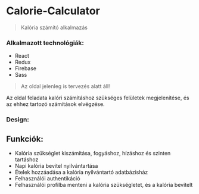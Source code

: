 # Calorie-Calculator
> Kalória számító alkalmazás
### Alkalmazott technológiák:
* React
* Redux
* Firebase
* Sass

> Az oldal jelenleg is tervezés alatt áll!

Az oldal feladata kalóri számításhoz szükséges felületek megjelenítése, és az ehhez tartozó számítások elvégzése.
### Design:
## Funkciók:
  * Kalória szükséglet kiszámítása, fogyáshoz, hízáshoz és szinten tartáshoz
  * Napi kalória bevitel nyilvántartása
  * Ételek hozzáadása a kalória nyilvántartó adatbázisház
  * Felhasználói authentikáció
  * Felhasználói profilba menteni a kalória szükségletet, és a kalória bevitelt

